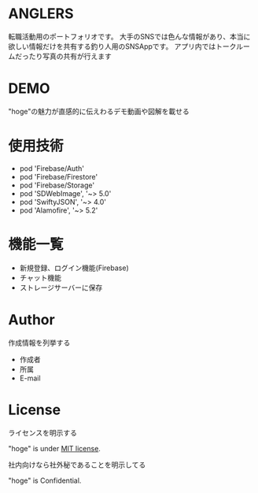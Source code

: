 # ANGLERS

転職活動用のポートフォリオです。
大手のSNSでは色んな情報があり、本当に欲しい情報だけを共有する釣り人用のSNSAppです。
アプリ内ではトークルームだったり写真の共有が行えます
 
# DEMO
 
"hoge"の魅力が直感的に伝えわるデモ動画や図解を載せる
 
# 使用技術
 
* pod 'Firebase/Auth'
* pod 'Firebase/Firestore'
* pod 'Firebase/Storage'
* pod 'SDWebImage', '~> 5.0'
* pod 'SwiftyJSON', '~> 4.0'
* pod 'Alamofire', '~> 5.2'
 
 
# 機能一覧
* 新規登録、ログイン機能(Firebase)
* チャット機能
* ストレージサーバーに保存
 
# Author
 
作成情報を列挙する
 
* 作成者
* 所属
* E-mail
 
# License
ライセンスを明示する
 
"hoge" is under [MIT license](https://en.wikipedia.org/wiki/MIT_License).
 
社内向けなら社外秘であることを明示してる
 
"hoge" is Confidential.
